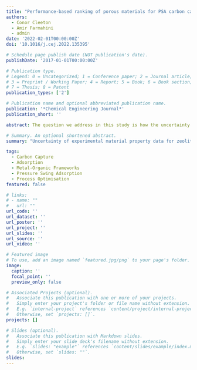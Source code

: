 ```yaml
---
title: "Performance-based ranking of porous materials for PSA carbon capture under the uncertainty of experimental data"
authors:
  - Conor Cleeton
  - Amir Farmahini
  - admin
date: '2022-02-01T00:00:00Z'
doi: '10.1016/j.cej.2022.135395'

# Schedule page publish date (NOT publication's date).
publishDate: '2017-01-01T00:00:00Z'

# Publication type.
# Legend: 0 = Uncategorized; 1 = Conference paper; 2 = Journal article;
# 3 = Preprint / Working Paper; 4 = Report; 5 = Book; 6 = Book section;
# 7 = Thesis; 8 = Patent
publication_types: ['2']

# Publication name and optional abbreviated publication name.
publication: '*Chemical Engineering Journal*'
publication_short: ''

abstract: The question we address in this study is how the uncertainty in equilibrium adsorption data and other properties of an adsorbent affects its ranking in screening studies for carbon capture using pressure swing adsorption (PSA). Construction of a model for a PSA simulation is normally based on a single set of experimental data, which leads to a single energy penalty-productivity Pareto front, used as the performance indicator for a given material. In reality, experimental measurements performed on the same material by different groups show a significant degree of scattering. How this scattering propagates to the process level is not known. To answer the question posed in this study, we consider the case of zeolite 13X, a well-known benchmark for carbon capture studies. Using curated experimental data from the literature, we develop a probabilistic isotherm model using hierarchical Bayesian inference. We then combine detailed process optimisation and surrogate models to explore the impact of material-level uncertainty on the behaviour of Pareto fronts. We observe that the performance of zeolite 13X is more accurately represented by a cloud of possible Pareto fronts rather than by a single Pareto front, and that characteristics of this cloud are mostly determined by the uncertainty in the adsorption data. Given the observed variability in process-level performance, materials ranking should be approached with caution as it is very likely that clouds of two distinct materials can overlap.

# Summary. An optional shortened abstract.
summary: "Uncertainty of experimental material property data for zeolite 13X is quantified. Impact of these uncertainties on PSA performance for CO2 capture is explored. Performance predictions are highly sensitive to uncertainty in adsorption data. Relative ranking of materials can change given the uncertainty at the process level." 

tags:
  - Carbon Capture
  - Adsorption
  - Metal-Organic Frameworks
  - Pressure Swing Adsorption
  - Process Optimisation
featured: false

# links:
# - name: ""
#   url: ""
url_code: ''
url_dataset: ''
url_poster: ''
url_project: ''
url_slides: ''
url_source: ''
url_video: ''

# Featured image
# To use, add an image named `featured.jpg/png` to your page's folder.
image:
  caption: ''
  focal_point: ''
  preview_only: false

# Associated Projects (optional).
#   Associate this publication with one or more of your projects.
#   Simply enter your project's folder or file name without extension.
#   E.g. `internal-project` references `content/project/internal-project/index.md`.
#   Otherwise, set `projects: []`.
projects: []

# Slides (optional).
#   Associate this publication with Markdown slides.
#   Simply enter your slide deck's filename without extension.
#   E.g. `slides: "example"` references `content/slides/example/index.md`.
#   Otherwise, set `slides: ""`.
slides:
---
```

